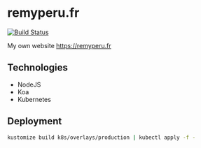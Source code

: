 # remyperu.fr

[![Build Status](https://build.remyperu.dev/api/badges/kilbiller/remyperu.fr/status.svg)](https://build.remyperu.dev/kilbiller/remyperu.fr)

My own website https://remyperu.fr

## Technologies

- NodeJS
- Koa
- Kubernetes

## Deployment

```bash
kustomize build k8s/overlays/production | kubectl apply -f -
```
